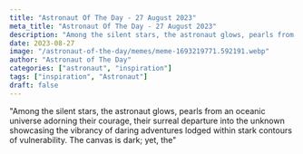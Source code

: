 ```yaml
---
title: "Astronaut Of The Day - 27 August 2023"
meta_title: "Astronaut Of The Day - 27 August 2023"
description: "Among the silent stars, the astronaut glows, pearls from an oceanic universe adorning their courage, their surreal departure into the unknown showcasing the vibrancy of daring adventures lodged within stark contours of vulnerability. The canvas is dark; yet, the"
date: 2023-08-27
image: "/astronaut-of-the-day/memes/meme-1693219771.592191.webp"
author: "Astronaut of The Day"
categories: ["astronaut", "inspiration"]
tags: ["inspiration", "Astronaut"]
draft: false
---
```

"Among the silent stars, the astronaut glows, pearls from an oceanic universe adorning their courage, their surreal departure into the unknown showcasing the vibrancy of daring adventures lodged within stark contours of vulnerability. The canvas is dark; yet, the"
        